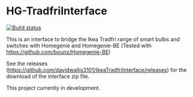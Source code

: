 ﻿# HG-TradfriInterface

[![Build status](https://ci.appveyor.com/api/projects/status/gkayo36o8rd26urm/branch/master?svg=true)](https://ci.appveyor.com/project/davidwallis3101/ikeatradfriinterface/branch/master)

This is an interface to bridge the Ikea Tradfri range of smart bulbs and switches with Homegenie and Homegenie-BE (Tested with https://github.com/bounz/Homegenie-BE)

See the releases (https://github.com/davidwallis3101/IkeaTradfriInterface/releases) for the download of the interface zip file. 

This project currently in development.
